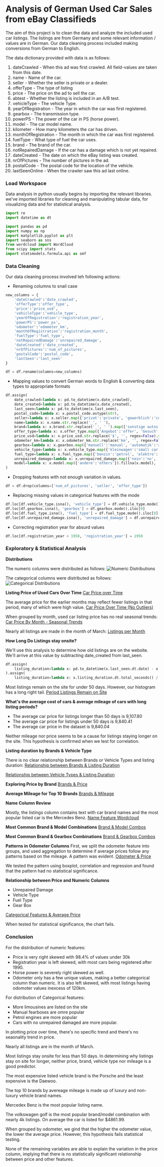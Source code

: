 # Analysis of German Used Car Sales from eBay Classifieds

The aim of this project is to clean the data and analyze the included used car listings. The listings are from Germany and some relevant information / values are in German. Our data cleaning process included making conversions from German to English. 

The data dictionary provided with data is as follows:

1. dateCrawled - When this ad was first crawled. All field-values are taken from this date.
2. name - Name of the car.
3. seller - Whether the seller is private or a dealer.
4. offerType - The type of listing
5. price - The price on the ad to sell the car.
6. abtest - Whether the listing is included in an A/B test.
7. vehicleType - The vehicle Type.
8. yearOfRegistration - The year in which the car was first registered.
9. gearbox - The transmission type.
10. powerPS - The power of the car in PS (horse power).
11. model - The car model name.
12. kilometer - How many kilometers the car has driven.
13. monthOfRegistration - The month in which the car was first registered.
14. fuelType - What type of fuel the car uses.
15. brand - The brand of the car.
16. notRepairedDamage - If the car has a damage which is not yet repaired.
17. dateCreated - The date on which the eBay listing was created.
18. nrOfPictures - The number of pictures in the ad.
19. postalCode - The postal code for the location of the vehicle.
20. lastSeenOnline - When the crawler saw this ad last online.

### Load Workspace

Data analysis in python usually begins by importing the relevant libraries. 
we've imported libraries for cleaning and manipulating tabular data, for visualizing data and for statistical analysis.

```python
import re
import datetime as dt

import pandas as pd
import numpy as np
import matplotlib.pyplot as plt
import seaborn as sns
from wordcloud import WordCloud
from scipy import stats
import statsmodels.formula.api as smf
```

### Data Cleaning

Our data cleaning process involved teh following actions:
* Renaming columns to snail case

```python
new_columns = {
    'dateCrawled':'date_crawled',  
    'offerType':'offer_type', 
    'price':'price_usd',
    'vehicleType':'vehicle_type', 
    'yearOfRegistration':'registration_year', 
    'powerPS':'power_ps', 
    'odometer':'odometer_km',
    'monthOfRegistration':'registration_month', 
    'fuelType':'fuel_type', 
    'notRepairedDamage':'unrepaired_damage', 
    'dateCreated':'date_created', 
    'nrOfPictures':'num_of_pictures', 
    'postalCode':'postal_code', 
    'lastSeen':'last_seen'
}

df = df.rename(columns=new_columns)
```

* Mapping values to convert German words to English & converting data types to appropriate formats

```python
df.assign(
    date_crawled=lambda x: pd.to_datetime(x.date_crawled),
    date_created=lambda x: pd.to_datetime(x.date_created),
    last_seen=lambda x: pd.to_datetime(x.last_seen),
    postal_code=lambda x: x.postal_code.astype(str),
    seller=lambda x: x.seller.map({'privat':'private', 'gewerblich':'commercial'}).fillna(x.seller),
    name=lambda x: x.name.str.replace('_', ' '),
    brand=lambda x: x.brand.str.replace('_', ' ').map({'sonstige autos':'other cars'}).fillna(x.brand),
    offer_type=lambda x: x.offer_type.map({'Angebot':'offer', 'Gesuch':'request'}).fillna(x.offer_type),
    price_usd=lambda x: x.price_usd.str.replace('$', '', regex=False).str.replace(',','', regex=False).astype(float),
    odometer_km=lambda x: x.odometer_km.str.replace('km', '', regex=False).str.replace(',','', regex=False).astype(float),
    gearbox=lambda x: x.gearbox.map({'manuell':'manual', 'automatik':'automatic'}).fillna(x.gearbox),
    vehicle_type=lambda x: x.vehicle_type.map({'kleinwagen':'small car', 'kombi':'station wagon', 'cabrio':'convertible', 'andere':'others'}).fillna(x.vehicle_type),
    fuel_type=lambda x: x.fuel_type.map({'benzin':'petrol', 'elektro':'electric', 'andere':'others'}).fillna(x.fuel_type),
    unrepaired_damage=lambda x: x.unrepaired_damage.map({'nein':'no', 'ja':'yes'}).fillna(x.unrepaired_damage),
    model=lambda x: x.model.map({'andere':'others'}).fillna(x.model),
)
```

* Dropping features with not enough variation in values.

```python
df = df.drop(columns=['num_of_pictures', 'seller', 'offer_type'])
```

* Replacing missing values in categorical features with the mode

```python
df.loc[df.vehicle_type.isna(), 'vehicle_type'] = df.vehicle_type.mode().iloc[0]
df.loc[df.gearbox.isna(), 'gearbox'] = df.gearbox.mode().iloc[0]
df.loc[df.fuel_type.isna(), 'fuel_type'] = df.fuel_type.mode().iloc[0]
df.loc[df.unrepaired_damage.isna(), 'unrepaired_damage'] = df.unrepaired_damage.mode().iloc[0]
```

* Correcting registration year for absurd values

```python
df.loc[df.registration_year < 1950, 'registration_year'] = 1950
```


### Exploratory & Statistical Analysis

**Distributions**

The numeric columns were distributed as follows:
![Numeric Distributions](https://github.com/Williamz4lyf/used_cars/blob/main/images/dist_num.png)

The categorical columns were distributed as follows:
![Categorical Distributions]([LINK](https://github.com/Williamz4lyf/used_cars/blob/main/images/cat_dist.png))

**Listing Price of Used Cars Over Time**
[Car Price over Time](https://github.com/Williamz4lyf/used_cars/blob/main/images/car_price.png)

The average price for the earlier months may reflect fewer listings in that period, many of which were high value.
[Car Price Over Time (No Outliers)](https://github.com/Williamz4lyf/used_cars/blob/main/images/car_price_no_outliers.png)

When grouped by month, used car listing price has no real seasonal trends:
[Car Price By Month - Seasonal Trends](https://github.com/Williamz4lyf/used_cars/blob/main/images/car_price_month.png)

Nearly all listings are made in the month of March:
[Listings per Month](https://github.com/Williamz4lyf/used_cars/blob/main/images/listings_month.png)

**How Long Do Listings stay onsite?**

We'll use this analysis to determine how old listings are on the website. We'll arrive at this value by subtracting date_created from last_seen.

```python
df.assign(
    listing_duration=lambda x: pd.to_datetime(x.last_seen.dt.date) - x.date_created
).assign(
    listing_duration=lambda x: x.listing_duration.dt.total_seconds() / (60 * 60 * 24)
```
Most listings remain on the site for under 50 days. However, our histogram has a long right tail.
[Period Listings Remain on Site](https://github.com/Williamz4lyf/used_cars/blob/main/images/listings_length.png)

**What's the average cost of cars & average mileage of cars with long listing periods?**
* The average car price for listings longer than 50 days is 9,107.80
* The average car price for listings under 50 days is 9,840.41
* The average car price in the dataset is 9,840.04

Neither mileage nor price seems to be a cause for listings staying longer on the site. This hypothesis is confirmed when we test for correlation.

**Listing duration by Brands & Vehicle Type**

There is no clear relationship between Brands or Vehicle Types and listing duration:
[Relationship between Brands & Listing Duration](https://github.com/Williamz4lyf/used_cars/blob/main/images/brand_listings_length.png)

[Relationship between Vehicle Types & Listing Duration](https://github.com/Williamz4lyf/used_cars/blob/main/images/vehicle_listings_length.png)

**Exploring Price by Brand**
[Brands & Price](https://github.com/Williamz4lyf/used_cars/blob/main/images/brands_price.png)

**Average Mileage for Top 10 Brands**
[Brands & Mileage](https://github.com/Williamz4lyf/used_cars/blob/main/images/brands_mileage.png)

**Name Column Review**

Mostly, the listings column contains text with car brand names and the most popular listed car is the Mercedes Benz.
[Name Feature Wordcloud](https://github.com/Williamz4lyf/used_cars/blob/main/images/name_wordcloud.png)

**Most Common Brand & Model Combinations**
[Brand & Model Combos](https://github.com/Williamz4lyf/used_cars/blob/main/images/brand_model_combo.png)

**Most Common Brand & Gearbox Combinations**
[Brand & Gearbox Combos](https://github.com/Williamz4lyf/used_cars/blob/main/images/brand_gearbox_combo.png)

**Patterns in Odometer Columns**
First, we split the odometer feature into groups, and used aggregation to determine if average prices follow any patterns based on the mileage. A pattern was evident.
[Odometer & Price](https://github.com/Williamz4lyf/used_cars/blob/main/images/avg_price_odometer.png)

We tested the pattern using boxplot, correlation and regression and found that the pattern had no statistical significance.

**Relationship between Price and Numeric Columns**

* Unrepaired Damage
* Vehicle Type
* Fuel Type
* Gear Box

[Categorical Features & Average Price](https://github.com/Williamz4lyf/used_cars/blob/main/images/cat_cols_avg_price.png)

When tested for statistical significance, the chart fails.

### Conclusion

For the distribution of numeric features:
* Price is very right skewed with 98.4% of values under 30k
* Registration year is left skewed, with most cars being registered after 1990.
* Horse power is severely right skewed as well.
* Odometer only has a few unique values, making a better categorical column than numeric. It is also left skewed, with most listings having odomoter values inexcess of 120km.

For distribution of Categorical features:
* More limousines are listed on the site
* Manual fearboxes are omre popular
* Petrol engines are more popular
* Cars with no unrepaired damaged are more popular.

In plotting price over time, there's no specific trend and there's no seaonality trend in price.

Nearly all listings are in the month of March.

Most listings stay onsite for less than 50 days. In determining why listings stay on site for longer, neither price, brand, vehicle type nor mileage is a good predictor.

The most expensive listed vehicle brand is the Porsche and the least expensive is the Daewoo.

The top 10 brands by avereage mileage is made up of luxury and non-luxury vehicle brand names.

Mercedex Benz is the most popular listing name.

The volkswagen golf is the most popular brand/model combination with nearly 4k listings. On average the car is listed for $4861.99.

When grouped by odometer, we gind that the higher the odometer value, the lower the average price. However, this hypothesis fails statistical testing.

None of the remaining variables are able to explain the variation in the price column, implying that there is no statistically significant relationship between price and other features. 

